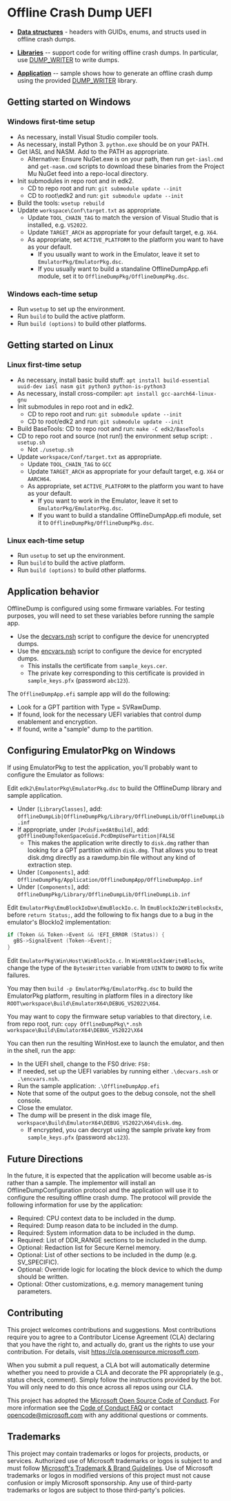 # Offline Crash Dump UEFI

- **[Data structures](OfflineDumpPkg/Include/Guid/)** - headers with GUIDs, enums, and structs used in
  offline crash dumps.

- **[Libraries](OfflineDumpPkg/Include/Library/)** -- support code for writing offline crash dumps.
  In particular, use [DUMP_WRITER](OfflineDumpPkg/Include/Library/OfflineDumpWriter.h) to write dumps.

- **[Application](OfflineDumpPkg/Application/OfflineDumpApp/)** -- sample shows how to generate an offline crash
  dump using the provided [DUMP_WRITER](OfflineDumpPkg/Include/Library/OfflineDumpWriter.h) library.

## Getting started on Windows

### Windows first-time setup

- As necessary, install Visual Studio compiler tools.
- As necessary, install Python 3. `python.exe` should be on your PATH.
- Get IASL and NASM. Add to the PATH as appropriate.
  - Alternative: Ensure NuGet.exe is on your path, then run `get-iasl.cmd` and `get-nasm.cmd` scripts
    to download these binaries from the Project Mu NuGet feed into a repo-local directory.
- Init submodules in repo root and in edk2.
  - CD to repo root and run: `git submodule update --init`
  - CD to root\edk2 and run: `git submodule update --init`
- Build the tools: `wsetup rebuild`
- Update `workspace\Conf\target.txt` as appropriate.
  - Update `TOOL_CHAIN_TAG` to match the version of Visual Studio that is installed, e.g. `VS2022`.
  - Update `TARGET_ARCH` as appropriate for your default target, e.g. `X64`.
  - As appropriate, set `ACTIVE_PLATFORM` to the platform you want to have as your default.
    - If you usually want to work in the Emulator, leave it set to `EmulatorPkg/EmulatorPkg.dsc`.
    - If you usually want to build a standaline OfflineDumpApp.efi module, set it to `OfflineDumpPkg/OfflineDumpPkg.dsc`.

### Windows each-time setup

- Run `wsetup` to set up the environment.
- Run `build` to build the active platform.
- Run `build (options)` to build other platforms.

## Getting started on Linux

### Linux first-time setup

- As necessary, install basic build stuff: `apt install build-essential uuid-dev iasl nasm git python3 python-is-python3`
- As necessary, install cross-compiler: `apt install gcc-aarch64-linux-gnu`
- Init submodules in repo root and in edk2.
  - CD to repo root and run: `git submodule update --init`
  - CD to root/edk2 and run: `git submodule update --init`
- Build BaseTools: CD to repo root and run: `make -C edk2/BaseTools`
- CD to repo root and source (not run!) the environment setup script: `. usetup.sh`
  - Not `./usetup.sh`
- Update `workspace/Conf/target.txt` as appropriate.
  - Update `TOOL_CHAIN_TAG` to `GCC`
  - Update `TARGET_ARCH` as appropriate for your default target, e.g. `X64` or `AARCH64`.
  - As appropriate, set `ACTIVE_PLATFORM` to the platform you want to have as your default.
    - If you want to work in the Emulator, leave it set to `EmulatorPkg/EmulatorPkg.dsc`.
    - If you want to build a standaline OfflineDumpApp.efi module, set it to `OfflineDumpPkg/OfflineDumpPkg.dsc`.

### Linux each-time setup

- Run `usetup` to set up the environment.
- Run `build` to build the active platform.
- Run `build (options)` to build other platforms.

## Application behavior

OfflineDump is configured using some firmware variables. For testing purposes, you will need to set
these variables before running the sample app.

- Use the [decvars.nsh](OfflineDumpPkg/decvars.nsh) script to configure the device for unencrypted dumps.
- Use the [encvars.nsh](OfflineDumpPkg/encvars.nsh) script to configure the device for encrypted dumps.
  - This installs the certificate from `sample_keys.cer`.
  - The private key corresponding to this certificate is provided in `sample_keys.pfx` (password `abc123`).

The `OfflineDumpApp.efi` sample app will do the following:

- Look for a GPT partition with Type = SVRawDump.
- If found, look for the necessary UEFI variables that control dump enablement and encryption.
- If found, write a "sample" dump to the partition.

## Configuring EmulatorPkg on Windows

If using EmulatorPkg to test the application, you'll probably want to configure the Emulator as follows:

Edit `edk2\EmulatorPkg\EmulatorPkg.dsc` to build the OfflineDump library and sample application.

- Under `[LibraryClasses]`, add: `OfflineDumpLib|OfflineDumpPkg/Library/OfflineDumpLib/OfflineDumpLib.inf`
- If appropriate, under `[PcdsFixedAtBuild]`, add: `gOfflineDumpTokenSpaceGuid.PcdDmpUsePartition|FALSE`
  - This makes the application write directly to `disk.dmg` rather than looking for a GPT partition within `disk.dmg`.
    That allows you to treat disk.dmg directly as a rawdump.bin file without any kind of extraction step.
- Under `[Components]`, add: `OfflineDumpPkg/Application/OfflineDumpApp/OfflineDumpApp.inf`
- Under `[Components]`, add: `OfflineDumpPkg/Library/OfflineDumpLib/OfflineDumpLib.inf`

Edit `EmulatorPkg\EmuBlockIoDxe\EmuBlockIo.c`. In `EmuBlockIo2WriteBlocksEx`, before `return Status;`, add the
following to fix hangs due to a bug in the emulator's BlockIo2 implementation:

```C
if (Token && Token->Event && !EFI_ERROR (Status)) {
  gBS->SignalEvent (Token->Event);
}
```

Edit `EmulatorPkg\Win\Host\WinBlockIo.c`. In `WinNtBlockIoWriteBlocks`, change the type of the `BytesWritten`
variable from `UINTN` to `DWORD` to fix write failures.

You may then `build -p EmulatorPkg/EmulatorPkg.dsc` to build the EmulatorPkg platform, resulting in
platform files in a directory like `ROOT\workspace\Build\EmulatorX64\DEBUG_VS2022\X64`.

You may want to copy the firmware setup variables to that directory, i.e. from repo root, run:
`copy OfflineDumpPkg\*.nsh workspace\Build\EmulatorX64\DEBUG_VS2022\X64`

You can then run the resulting WinHost.exe to launch the emulator, and then in the shell, run the app:

- In the UEFI shell, change to the FS0 drive: `FS0:`
- If needed, set up the UEFI variables by running either `.\decvars.nsh` or `.\encvars.nsh`.
- Run the sample application: `.\OfflineDumpApp.efi`
- Note that some of the output goes to the debug console, not the shell console.
- Close the emulator.
- The dump will be present in the disk image file, `workspace\Build\EmulatorX64\DEBUG_VS2022\X64\disk.dmg`.
  - If encrypted, you can decrypt using the sample private key from `sample_keys.pfx` (password `abc123`).

## Future Directions

In the future, it is expected that the application will become usable as-is rather than a sample. The
implementor will install an OfflineDumpConfiguration protocol and the application will use it to
configure the resulting offline crash dump. The protocol will provide the following information for
use by the application:

- Required: CPU context data to be included in the dump.
- Required: Dump reason data to be included in the dump.
- Required: System information data to be included in the dump.
- Required: List of DDR_RANGE sections to be included in the dump.
- Optional: Redaction list for Secure Kernel memory.
- Optional: List of other sections to be included in the dump (e.g. SV_SPECIFIC).
- Optional: Override logic for locating the block device to which the dump should be written.
- Optional: Other customizations, e.g. memory management tuning parameters.

## Contributing

This project welcomes contributions and suggestions.  Most contributions require you to agree to a
Contributor License Agreement (CLA) declaring that you have the right to, and actually do, grant us
the rights to use your contribution. For details, visit https://cla.opensource.microsoft.com.

When you submit a pull request, a CLA bot will automatically determine whether you need to provide
a CLA and decorate the PR appropriately (e.g., status check, comment). Simply follow the instructions
provided by the bot. You will only need to do this once across all repos using our CLA.

This project has adopted the [Microsoft Open Source Code of Conduct](https://opensource.microsoft.com/codeofconduct/).
For more information see the [Code of Conduct FAQ](https://opensource.microsoft.com/codeofconduct/faq/) or
contact [opencode@microsoft.com](mailto:opencode@microsoft.com) with any additional questions or comments.

## Trademarks

This project may contain trademarks or logos for projects, products, or services. Authorized use of Microsoft 
trademarks or logos is subject to and must follow 
[Microsoft's Trademark & Brand Guidelines](https://www.microsoft.com/en-us/legal/intellectualproperty/trademarks/usage/general).
Use of Microsoft trademarks or logos in modified versions of this project must not cause confusion or imply Microsoft sponsorship.
Any use of third-party trademarks or logos are subject to those third-party's policies.
